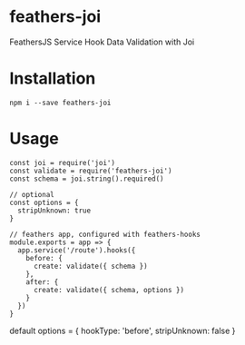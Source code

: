 # feathers-joi
FeathersJS Service Hook Data Validation with Joi

# Installation
`npm i --save feathers-joi`

# Usage

```
const joi = require('joi')
const validate = require('feathers-joi')
const schema = joi.string().required()

// optional
const options = {
  stripUnknown: true
}

// feathers app, configured with feathers-hooks
module.exports = app => {
  app.service('/route').hooks({
    before: {
      create: validate({ schema })
    },
    after: {
      create: validate({ schema, options })
    }
  })
}
```

default options = {
  hookType: 'before',
  stripUnknown: false
}